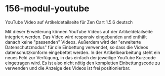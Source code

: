 # 156-modul-youtube
YouTube Video auf Artikeldetailseite für Zen Cart 1.5.6 deutsch

Mit dieser Erweiterung können YouTube Videos auf der Artikeldetailseite integriert werden.
Das Video wird responsiv eingebunden und enthält danach keine "passenden" Videos.
Außerdem wird der "erweiterte Datenschutzmodus" für die Einbettung verwendet, so dass die Videos datenschutzkonform eingebettet werden.
In der Artikelbearbeitung steht ein neues Feld zur Verfügung, in das einfach der jeweilige YouTube Kurzcode eingetragen wird.
Es ist also nicht nötig den kompletten Einbettungscode zu verwenden und die Anzeige des Videos ist frei positionierbar.
